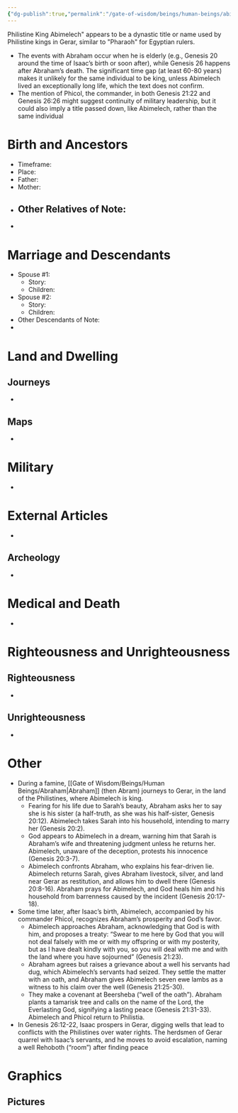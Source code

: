 ```yaml
---
{"dg-publish":true,"permalink":"/gate-of-wisdom/beings/human-beings/abimelech/","tags":["#GateWisdom","Being","HumanBeing"]}
---
```


Philistine King
Abimelech" appears to be a dynastic title or name used by Philistine kings in Gerar, similar to "Pharaoh" for Egyptian rulers.
- The events with Abraham occur when he is elderly (e.g., Genesis 20 around the time of Isaac’s birth or soon after), while Genesis 26 happens after Abraham’s death. The significant time gap (at least 60-80 years) makes it unlikely for the same individual to be king, unless Abimelech lived an exceptionally long life, which the text does not confirm.
- The mention of Phicol, the commander, in both Genesis 21:22 and Genesis 26:26 might suggest continuity of military leadership, but it could also imply a title passed down, like Abimelech, rather than the same individual






# Birth and Ancestors
- Timeframe:
- Place:
- Father:
- Mother:
- Other Relatives of Note:
	- 
-  

# Marriage and Descendants
- Spouse #1:
	- Story:
	- Children:
- Spouse #2:
	- Story:
	- Children:
- Other Descendants of Note:
-  

# Land and Dwelling
## Journeys
- 

## Maps
- 

# Military
- 

# External Articles
- 

## Archeology
- 

# Medical and Death
- 

# Righteousness and Unrighteousness
## Righteousness
- 

## Unrighteousness
- 

# Other
- During a famine, [[Gate of Wisdom/Beings/Human Beings/Abraham\|Abraham]] (then Abram) journeys to Gerar, in the land of the Philistines, where Abimelech is king.
	- Fearing for his life due to Sarah’s beauty, Abraham asks her to say she is his sister (a half-truth, as she was his half-sister, Genesis 20:12). Abimelech takes Sarah into his household, intending to marry her (Genesis 20:2).
	- God appears to Abimelech in a dream, warning him that Sarah is Abraham’s wife and threatening judgment unless he returns her. Abimelech, unaware of the deception, protests his innocence (Genesis 20:3-7).
	- Abimelech confronts Abraham, who explains his fear-driven lie. Abimelech returns Sarah, gives Abraham livestock, silver, and land near Gerar as restitution, and allows him to dwell there (Genesis 20:8-16). Abraham prays for Abimelech, and God heals him and his household from barrenness caused by the incident (Genesis 20:17-18).
- Some time later, after Isaac’s birth, Abimelech, accompanied by his commander Phicol, recognizes Abraham’s prosperity and God’s favor.
	- Abimelech approaches Abraham, acknowledging that God is with him, and proposes a treaty: “Swear to me here by God that you will not deal falsely with me or with my offspring or with my posterity, but as I have dealt kindly with you, so you will deal with me and with the land where you have sojourned” (Genesis 21:23).
	- Abraham agrees but raises a grievance about a well his servants had dug, which Abimelech’s servants had seized. They settle the matter with an oath, and Abraham gives Abimelech seven ewe lambs as a witness to his claim over the well (Genesis 21:25-30).
	- They make a covenant at Beersheba (“well of the oath”). Abraham plants a tamarisk tree and calls on the name of the Lord, the Everlasting God, signifying a lasting peace (Genesis 21:31-33). Abimelech and Phicol return to Philistia.
- In Genesis 26:12-22, Isaac prospers in Gerar, digging wells that lead to conflicts with the Philistines over water rights. The herdsmen of Gerar quarrel with Isaac’s servants, and he moves to avoid escalation, naming a well Rehoboth (“room”) after finding peace






# Graphics
## Pictures



